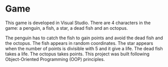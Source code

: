 # Game

This game is developed in Visual Studio.
There are 4 characters in the game: a penguin, a fish, a star, a dead fish and an octopus.

The penguin has to catch the fish to gain points and avoid the dead fish and the octopus.
The fish appears in random coordinates.
The star appears when the number of points is divisible with 5 and it give a life.
The dead fish takes a life.
The octopus takes points.
This project was built following Object-Oriented Programming (OOP) principles.

